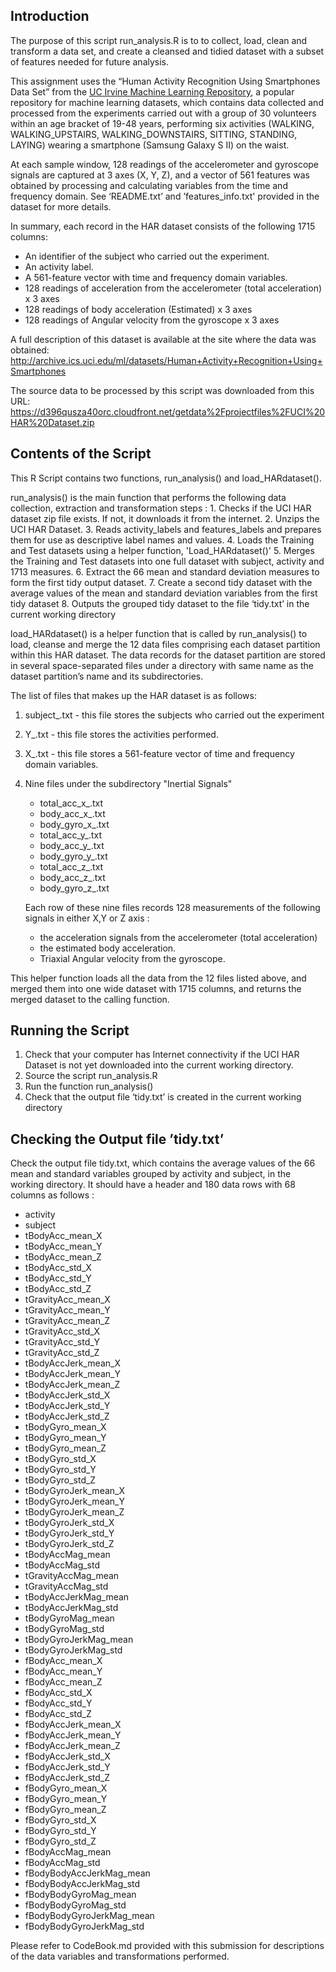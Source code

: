 ## Introduction

The purpose of this script run_analysis.R is to to collect, load, clean and transform a data set, and create a cleansed and tidied dataset with a subset of features needed for future analysis.

This assignment uses the “Human Activity Recognition Using Smartphones Data Set” from the <a href="http://archive.ics.uci.edu/ml/">UC Irvine Machine Learning Repository</a>, a popular repository for machine learning datasets, which contains data collected and processed from the experiments carried out with a group of 30 volunteers within an age bracket of 19-48 years, performing six activities (WALKING, WALKING_UPSTAIRS, WALKING_DOWNSTAIRS, SITTING, STANDING, LAYING) wearing a smartphone (Samsung Galaxy S II) on the waist. 

At each sample window, 128 readings of the accelerometer and gyroscope signals are captured at 3 axes (X, Y, Z), and a vector of 561 features was obtained by processing and calculating variables from the time and frequency domain. See ‘README.txt’ and ’features_info.txt' provided in the dataset for more details. 

In summary, each record in the HAR dataset consists of the following 1715 columns:
* An identifier of the subject who carried out the experiment.
* An activity label. 
* A 561-feature vector with time and frequency domain variables. 
* 128 readings of acceleration from the accelerometer (total acceleration) x 3 axes
* 128 readings of body acceleration (Estimated) x 3 axes
* 128 readings of Angular velocity from the gyroscope x 3 axes


A full description of this dataset is available at the site where the data was obtained: 
	http://archive.ics.uci.edu/ml/datasets/Human+Activity+Recognition+Using+Smartphones 

The source data to be processed by this script was downloaded from this URL: 
	https://d396qusza40orc.cloudfront.net/getdata%2Fprojectfiles%2FUCI%20HAR%20Dataset.zip 


## Contents of the Script

This R Script contains two functions, run_analysis() and load_HARdataset().

run_analysis() is the main function that performs the following data collection, extraction and transformation steps :
	1. Checks if the UCI HAR dataset zip file exists.  If not, it 
    	   downloads it from the internet.
	2. Unzips the UCI HAR Dataset.
	3. Reads activity_labels and features_labels and prepares them for use
	   as descriptive label names and values.
	4. Loads the Training and Test datasets using a helper function,
	   'Load_HARdataset()'
	5. Merges the Training and Test datasets into one full dataset with 
	   subject, activity and 1713 measures.
	6. Extract the 66 mean and standard deviation measures to form the
	   first tidy output dataset.
	7. Create a second tidy dataset with the average values of the mean 
	   and standard deviation variables from the first tidy dataset
	8. Outputs the grouped tidy dataset to the file ‘tidy.txt’ in the current 
	   working directory


load_HARdataset() is a helper function that is called by run_analysis() to load, cleanse and merge the 12 data files comprising each dataset partition within this HAR dataset.  The data records for the dataset partition are stored in several space-separated files under a directory with same name as the dataset partition’s name and its subdirectories.   

The list of files that makes up the HAR dataset is as follows:
 1. subject_<DSname>.txt   - this file stores the subjects who carried out 
                             the experiment
 2. Y_<DSname>.txt         - this file stores the activities performed. 
 3. X_<DSname>.txt         - this file stores a 561-feature vector of time and frequency domain variables.
 4. Nine files under the subdirectory "Inertial Signals"
    - total_acc_x_<DSname>.txt
    - body_acc_x_<DSname>.txt
    - body_gyro_x_<Dsname>.txt
    - total_acc_y_<DSname>.txt
    - body_acc_y_<DSname>.txt
    - body_gyro_y_<Dsname>.txt
    - total_acc_z_<DSname>.txt
    - body_acc_z_<DSname>.txt
    - body_gyro_z_<Dsname>.txt

    Each row of these nine files records 128 measurements of the following signals in either X,Y or Z axis :
    - the acceleration signals from the accelerometer (total acceleration)
    - the estimated body acceleration. 
    - Triaxial Angular velocity from the gyroscope. 
     
This helper function loads all the data from the 12 files listed above, and merged them into one wide dataset with 1715 columns, and returns the merged dataset to the calling function.


## Running the Script

1. Check that your computer has Internet connectivity if the UCI HAR Dataset is not yet downloaded into the current working directory.
2. Source the script run_analysis.R
3. Run the function run_analysis()
4. Check that the output file ‘tidy.txt’ is created in the current working directory

## Checking the Output file ’tidy.txt’
Check the output file tidy.txt, which contains the average values of the 66 mean and standard variables grouped by activity and subject, in the working directory.  It should have a header and 180 data rows with 68 columns as follows :
   
* activity 
* subject 
* tBodyAcc_mean_X
* tBodyAcc_mean_Y
* tBodyAcc_mean_Z
* tBodyAcc_std_X
* tBodyAcc_std_Y
* tBodyAcc_std_Z
* tGravityAcc_mean_X
* tGravityAcc_mean_Y
* tGravityAcc_mean_Z
* tGravityAcc_std_X
* tGravityAcc_std_Y
* tGravityAcc_std_Z
* tBodyAccJerk_mean_X
* tBodyAccJerk_mean_Y
* tBodyAccJerk_mean_Z
* tBodyAccJerk_std_X
* tBodyAccJerk_std_Y
* tBodyAccJerk_std_Z
* tBodyGyro_mean_X
* tBodyGyro_mean_Y
* tBodyGyro_mean_Z
* tBodyGyro_std_X
* tBodyGyro_std_Y
* tBodyGyro_std_Z
* tBodyGyroJerk_mean_X
* tBodyGyroJerk_mean_Y
* tBodyGyroJerk_mean_Z
* tBodyGyroJerk_std_X
* tBodyGyroJerk_std_Y
* tBodyGyroJerk_std_Z
* tBodyAccMag_mean
* tBodyAccMag_std
* tGravityAccMag_mean
* tGravityAccMag_std
* tBodyAccJerkMag_mean
* tBodyAccJerkMag_std
* tBodyGyroMag_mean
* tBodyGyroMag_std
* tBodyGyroJerkMag_mean
* tBodyGyroJerkMag_std
* fBodyAcc_mean_X 
* fBodyAcc_mean_Y
* fBodyAcc_mean_Z
* fBodyAcc_std_X
* fBodyAcc_std_Y
* fBodyAcc_std_Z
* fBodyAccJerk_mean_X
* fBodyAccJerk_mean_Y
* fBodyAccJerk_mean_Z
* fBodyAccJerk_std_X
* fBodyAccJerk_std_Y
* fBodyAccJerk_std_Z
* fBodyGyro_mean_X
* fBodyGyro_mean_Y
* fBodyGyro_mean_Z
* fBodyGyro_std_X 
* fBodyGyro_std_Y
* fBodyGyro_std_Z
* fBodyAccMag_mean 
* fBodyAccMag_std
* fBodyBodyAccJerkMag_mean
* fBodyBodyAccJerkMag_std
* fBodyBodyGyroMag_mean
* fBodyBodyGyroMag_std
* fBodyBodyGyroJerkMag_mean
* fBodyBodyGyroJerkMag_std

Please refer to CodeBook.md provided with this submission for descriptions of the data variables and transformations performed.


